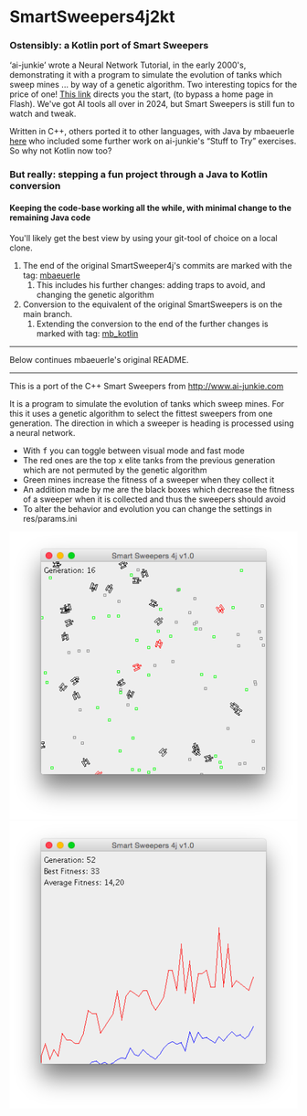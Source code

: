 # SmartSweepers4j2kt
### Ostensibly: a Kotlin port of Smart Sweepers
‘ai-junkie’ wrote a Neural Network Tutorial, in the early 2000's, demonstrating it with a program to
simulate the evolution of tanks which sweep mines ... by way of a genetic algorithm.  Two interesting topics for the
price of one!  [This link](http://www.ai-junkie.com/ann/evolved/nnt1.html) directs you the start, (to bypass a home page in Flash).  We've got AI tools all over in
2024, but Smart Sweepers is still fun to watch and tweak.

Written in C++, others ported it to other languages, with Java by mbaeuerle [here](https://github.com/mbaeuerle/SmartSweepers4j)
who included some further work on ai-junkie's “Stuff to Try” exercises.  So why not Kotlin now too?

### But really: stepping a fun project through a Java to Kotlin conversion
#### Keeping the code-base working all the while, with minimal change to the remaining Java code
You'll likely get the best view by using your git-tool of choice on a local clone.
1. The end of the original SmartSweeper4j's commits are marked with the tag: [mbaeuerle](https://github.com/beegr/SmartSweepers4j2kt/releases/tag/mbaeuerle)
   1. This includes his further changes: adding traps to avoid, and changing the genetic algorithm
2. Conversion to the equivalent of the original SmartSweepers is on the main branch.
   1. Extending the conversion to the end of the further changes is marked with tag: [mb_kotlin](https://github.com/beegr/SmartSweepers4j2kt/releases/tag/mb_kotlin)

---
Below continues mbaeuerle's original README.

---
This is a port of the C++ Smart Sweepers from http://www.ai-junkie.com

It is a program to simulate the evolution of tanks which sweep mines. For this it uses a genetic algorithm to select the fittest sweepers from one generation.
The direction in which a sweeper is heading is processed using a neural network.

- With <kbd>f</kbd> you can toggle between visual mode and fast mode
- The red ones are the top x elite tanks from the previous generation which are not permuted by the genetic algorithm
- Green mines increase the fitness of a sweeper when they collect it
- An addition made by me are the black boxes which decrease the fitness of a sweeper when it is collected and thus the sweepers should avoid
- To alter the behavior and evolution you can change the settings in res/params.ini

![Image of Smartsweepers in visual mode](img/smartSweepersGui.png)
![Image of Smartsweepers in statistics mode](img/smartSweepersFast.png)


